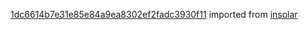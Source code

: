 [1dc6614b7e31e85e84a9ea8302ef2fadc3930f11](https://github.com/insolar/insolar/commit/1dc6614b7e31e85e84a9ea8302ef2fadc3930f11) imported from [insolar](https://github.com/insolar/insolar)
